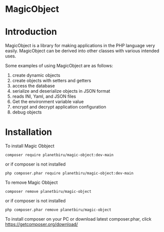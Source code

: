 # MagicObject

# Introduction

MagicObject is a library for making applications in the PHP language very easily. MagicObject can be derived into other classes with various intended uses.

Some examples of using MagicObject are as follows:

1. create dynamic objects
2. create objects with setters and getters
3. access the database
4. serialize and deserialize objects in JSON format
5. reads INI, Yaml, and JSON files
6. Get the environment variable value
7. encrypt and decrypt application configuration
8. debug objects 



# Installation

To install Magic Obbject

```
composer require planetbiru/magic-object:dev-main
```

or if composer is not installed

```
php composer.phar require planetbiru/magic-object:dev-main
```

To remove Magic Obbject

```
composer remove planetbiru/magic-object
```

or if composer is not installed

```
php composer.phar remove planetbiru/magic-object
```

To install composer on your PC or download latest composer.phar, click https://getcomposer.org/download/ 